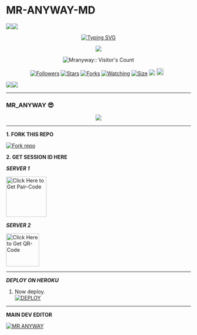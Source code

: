 # MR-ANYWAY-MD
   <a><img src='https://i.imgur.com/LyHic3i.gif'/></a><a><img src='https://i.imgur.com/LyHic3i.gif'/></a>
<p align="center">
<p align="center">
  <a href="https://git.io/typing-svg"><img src="https://readme-typing-svg.demolab.com?font=EB+Garamond&weight=800&size=28&duration=4000&pause=1000&random=false&width=435&lines=+•★⃝ MR-+ANYWAY-+TECH★⃝•;MULTI-DEVICE+WHATSAPP+BOT;DEVELOPED+BY+MR+ANYWAY;RELEASED+DATE+13%2A8%2F2024." alt="Typing SVG" /></a>
 </p>
<p align="center">
<img src="https://i.imgur.com/6nbqZRT.jpeg"/> 
<p align="center"><img src="https://profile-counter.glitch.me/{Mranyway}/count.svg" alt="Mranyway:: Visitor's Count" /></p>
<p align="center">
<a href="https://github.com/SIMON32883/MR-ANYWAY-/followers"><img title="Followers" src="https://img.shields.io/github/followers/Mranyway?color=red&style=flat-square"></a>
<a href="https://github.com/SIMON32883/MR-ANYWAY-/MR-ANYWAY-/stargazers/"><img title="Stars" src="https://img.shields.io/github/stars/SIMON32883/MR-ANYWAY-?color=blue&style=flat-square"></a>
<a href="https://github.com/SIMON32883/MR-ANYWAY-/network/members"><img title="Forks" src="https://img.shields.io/github/forks/Mranyway/MR-ANYWAY-?color=red&style=flat-square"></a>
<a href="https://github.com/SIMON32883/MR-ANYWAY-/watchers"><img title="Watching" src="https://img.shields.io/github/watchers/SIMON32883/MR-ANYWAY-?label=Watchers&color=blue&style=flat-square"></a>
<a href="https://github.com/SIMON32883/MR-ANYWAY-/"><img title="Size" src="https://img.shields.io/github/repo-size/SIMON32883/MR-ANYWAY--?style=flat-square&color=green"></a>
<a href="https://hits.seeyoufarm.com"><img src="https://hits.seeyoufarm.com/api/count/incr/badge.svg?url=https%3A%2F%2Fgithub.com%2FMranyway%2Mr_anyway-Md&count_bg=%2379C83D&title_bg=%23555555&icon=probot.svg&icon_color=%2300FF6D&title=hits&edge_flat=false"/></a>
<a href="https://github.com/SIMON32883/MR-ANYWAY-/graphs/commit-activity"><img height="20" src="https://img.shields.io/badge/Maintained%3F-yes-green.svg"></a>&nbsp;&nbsp;
</p>
<p align='center'>
    </p>
<a><img src='https://i.imgur.com/LyHic3i.gif'/></a><a><img src='https://i.imgur.com/LyHic3i.gif'/></a>
<p align="center">


----------------------------


### MR_ANYWAY 😎
<p align="center">
  <a href="https://github.com/DenverCoder1/readme-typing-svg">
    <img src="https://readme-typing-svg.herokuapp.com?font=Time+New+Roman&color=cyan&size=25&center=true&vCenter=true&width=600&height=100&lines=Hello+am+Mranyway+tech..&hearts;++;Self-taught+Back-End+Developer,;From+Tanzania🇹🇿,;My+Hobby+Is+Coding,;Active+Learner/Researcher,;Love+to+learn+new+stuffs..🖥️💻">
  </a>
</p>

--------------------------------

**1. FORK THIS REPO**

<a href='https://github.com/SIMON32883/MR-ANYWAY-/MR-ANYWAY-/fork' target="_blank"><img alt='Fork repo' src='https://img.shields.io/badge/Fork This Repo-black?style=for-the-badge&logo=git&logoColor=white'/></a>

**2. GET SESSION ID HERE**

***SERVER 1***
 
<a href="https://anyway-md-pairing.onrender.com/pair"><img src="https://img.shields.io/badge/PAIR_CODE-blue" alt="Click Here to Get Pair-Code" width="110"></a>   

***SERVER 2***

<a href="https://anyway-md-pairing.onrender.com/qr"><img src="https://img.shields.io/badge/QR CODE-green" alt="Click Here to Get QR-Code" width="90"></a>

----------------------------

***DEPLOY ON HEROKU***

1. Now deploy.
    <br>
    <a href='https://dashboard.heroku.com/new?template=https://github.com/SIMON32883/MR-ANYWAY-' target="_blank"><img alt='DEPLOY' src='https://img.shields.io/badge/-DEPLOY-purple?style=for-the-badge&logo=heroku&logoColor=white'/></a>
-----------------------

****MAIN DEV EDITOR****

 [![MR ANYWAY](https://github.com/SIMON32883.png?size=100)](https://github.com/SIMON32883)


